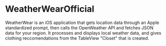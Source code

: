 # WeatherWearOfficial
WeatherWear is an iOS application that gets location data through an Apple standardized prompt, then calls the OpenWeather API and fetches JSON data for your region. It processes and displays local weather data, and gives clothing reccomendations from the TableView "Closet" that is created. 
